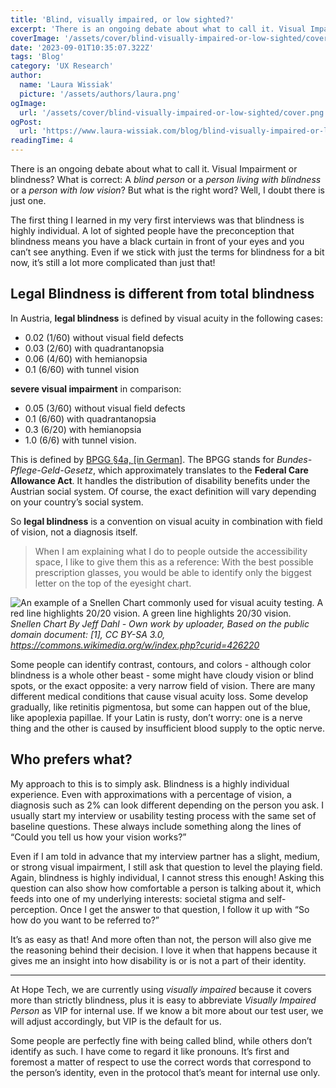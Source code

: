 ```yaml
---
title: 'Blind, visually impaired, or low sighted?'
excerpt: 'There is an ongoing debate about what to call it. Visual Impairment or blindness? What is correct: A blind person or a person living with blindness or a person with low vision? But what is the right word? Well, I doubt there is just one ...'
coverImage: '/assets/cover/blind-visually-impaired-or-low-sighted/cover.png'
date: '2023-09-01T10:35:07.322Z'
tags: 'Blog'
category: 'UX Research'
author:
  name: 'Laura Wissiak'
  picture: '/assets/authors/laura.png'
ogImage:
  url: '/assets/cover/blind-visually-impaired-or-low-sighted/cover.png'
ogPost:
  url: 'https://www.laura-wissiak.com/blog/blind-visually-impaired-or-low-sighted'
readingTime: 4
---
```


There is an ongoing debate about what to call it. Visual Impairment or blindness? What is correct: A _blind person_ or a _person living with blindness_ or a _person with low vision_? But what is the right word? Well, I doubt there is just one.

The first thing I learned in my very first interviews was that blindness is highly individual. A lot of sighted people have the preconception that blindness means you have a black curtain in front of your eyes and you can’t see anything. Even if we stick with just the terms for blindness for a bit now, it’s still a lot more complicated than just that!

## Legal Blindness is different from total blindness

In Austria, **legal blindness** is defined by visual acuity in the following cases:

- 0.02 (1/60) without visual field defects
- 0.03 (2/60) with quadrantanopsia
- 0.06 (4/60) with hemianopsia
- 0.1 (6/60) with tunnel vision

**severe visual impairment** in comparison:

- 0.05 (3/60) without visual field defects
- 0.1 (6/60) with quadrantanopsia
- 0.3 (6/20) with hemianopsia
- 1.0 (6/6) with tunnel vision.

This is defined by [BPGG §4a, [in German]](https://www.ris.bka.gv.at/normdokument.wxe?ShowPrintPreview=True&abfrage=bundesnormen&anlage=&artikel=&fassungvom=2021-05-12&gesetzesnummer=10008859&paragraf=4a&uebergangsrecht=). The BPGG stands for _Bundes-Pflege-Geld-Gesetz_, which approximately translates to the **Federal Care Allowance Act**. It handles the distribution of disability benefits under the Austrian social system. Of course, the exact definition will vary depending on your country’s social system.

So **legal blindness** is a convention on visual acuity in combination with field of vision, not a diagnosis itself.

> When I am explaining what I do to people outside the accessibility space, I like to give them this as a reference: With the best possible prescription glasses, you would be able to identify only the biggest letter on the top of the eyesight chart.

![An example of a Snellen Chart commonly used for visual acuity testing. A red line highlights 20/20 vision. A green line highlights 20/30 vision.](/assets/cover/blind-visually-impaired-or-low-sighted/image-1.png)
_Snellen Chart By Jeff Dahl - Own work by uploader, Based on the public domain document: [1], CC BY-SA 3.0, https://commons.wikimedia.org/w/index.php?curid=426220_

Some people can identify contrast, contours, and colors - although color blindness is a whole other beast - some might have cloudy vision or blind spots, or the exact opposite: a very narrow field of vision. There are many different medical conditions that cause visual acuity loss. Some develop gradually, like retinitis pigmentosa, but some can happen out of the blue, like apoplexia papillae. If your Latin is rusty, don’t worry: one is a nerve thing and the other is caused by insufficient blood supply to the optic nerve.

## Who prefers what?

My approach to this is to simply ask. Blindness is a highly individual experience. Even with approximations with a percentage of vision, a diagnosis such as 2% can look different depending on the person you ask. I usually start my interview or usability testing process with the same set of baseline questions. These always include something along the lines of “Could you tell us how your vision works?”

Even if I am told in advance that my interview partner has a slight, medium, or strong visual impairment, I still ask that question to level the playing field. Again, blindness is highly individual, I cannot stress this enough! Asking this question can also show how comfortable a person is talking about it, which feeds into one of my underlying interests: societal stigma and self-perception. Once I get the answer to that question, I follow it up with “So how do you want to be referred to?”

It’s as easy as that! And more often than not, the person will also give me the reasoning behind their decision. I love it when that happens because it gives me an insight into how disability is or is not a part of their identity.

---

At Hope Tech, we are currently using _visually impaired_ because it covers more than strictly blindness, plus it is easy to abbreviate _Visually Impaired Person_ as VIP for internal use. If we know a bit more about our test user, we will adjust accordingly, but VIP is the default for us.

Some people are perfectly fine with being called blind, while others don’t identify as such. I have come to regard it like pronouns. It’s first and foremost a matter of respect to use the correct words that correspond to the person’s identity, even in the protocol that’s meant for internal use only.
